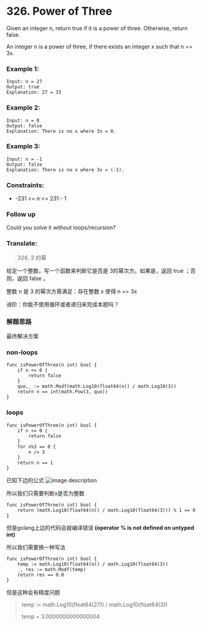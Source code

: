# 326. Power of Three

Given an integer n, return true if it is a power of three. Otherwise, return false.

An integer n is a power of three, if there exists an integer x such that n == 3x.

### Example 1:

```
Input: n = 27
Output: true
Explanation: 27 = 33
```

### Example 2:

```
Input: n = 0
Output: false
Explanation: There is no x where 3x = 0.
```

### Example 3:

```
Input: n = -1
Output: false
Explanation: There is no x where 3x = (-1).
```

### Constraints:

* -231 <= n <= 231 - 1

### Follow up

Could you solve it without loops/recursion?

### Translate:

> 326. 3 的幂

给定一个整数，写一个函数来判断它是否是 3的幂次方。如果是，返回 true ；否则，返回 false 。

整数 n 是 3 的幂次方需满足：存在整数 x 使得 n == 3x

进阶：你能不使用循环或者递归来完成本题吗？


### 解题思路

最终解决方案

### non-loops

```golang
func isPowerOfThree(n int) bool {
	if n <= 0 {
		return false
	}
	quo,_ := math.Modf(math.Log10(float64(n)) / math.Log10(3))
	return n == int(math.Pow(3, quo))
}
```

### loops

```golang
func isPowerOfThree(n int) bool {
	if n <= 0 {
		return false
	}
	for n%3 == 0 {
		n /= 3
	}
	return n == 1
}
```

已知下边的公式
![image description](WechatIMG415.jpeg)

所以我们只需要判断x是否为整数

```golang
func isPowerOfThree(n int) bool {
	return (math.Log10(float64(n)) / math.Log10(float64(3))) % 1 == 0
}
````

但是golang上边的代码会报编译错误 **(operator % is not defined on untyped int)**

所以我们需要换一种写法
```golang
func isPowerOfThree(n int) bool {
    temp := math.Log10(float64(n)) / math.Log10(float64(3))
    _, res := math.Modf(temp)
    return res == 0.0
}
```

但是这种会有精度问题

> temp := math.Log10(float64(27)) / math.Log10(float64(3))
> 
> temp = 3.0000000000000004